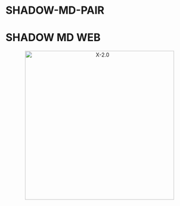 # SHADOW-MD-PAIR
#  SHADOW MD  WEB 

<p align="center">  
  <a href="https://t.me/Tha_Healer">
    <img alt="X-2.0" height="400" src="https://ik.imagekit.io/eypz/1728220827280_FWLv9BnsE.png">
